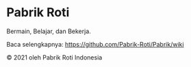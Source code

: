 # Pabrik Roti
Bermain, Belajar, dan Bekerja.

Baca selengkapnya:
https://github.com/Pabrik-Roti/Pabrik/wiki

© 2021 oleh Pabrik Roti Indonesia
